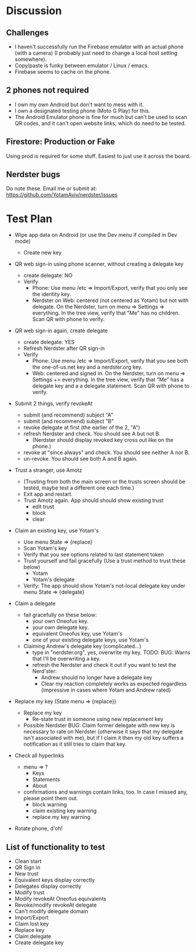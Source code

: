 # Discussion
## Challenges
- I haven't successfully run the Firebase emulator with an actual phone (with a camera) (I probably just need to change a local host setting somewhere).
- Copy/paste is funky between emulator / Linux / emacs.
- Firebase seems to cache on the phone.

## 2 phones not required
- I own my own Android but don't want to mess with it.
- I own a designated testing phone (Moto G Play) for this.
- The Android Emulator phone is fine for much but can't be used to scan QR codes, and it can't open website links, 
  which do need to be tested.

## Firestore: Production or Fake
Using prod is required for some stuff. Easiest to just use it across the board.

## Nerdster bugs
Do note these.
Email me or submit at: https://github.com/YotamAviv/nerdster/issues

# Test Plan

- Wipe app data on Android (or use the Dev menu if compiled in Dev mode)
  - Create new key

- QR web sign-in using phone scanner, without creating a delegate key
  - create delegate: NO
  - Verify
    - Phone: Use menu /etc => Import/Export, verify that you only see the identity key.
    - Nerdster on Web: centered (not centered as Yotam) but not with delegate. On the Nerdster, turn on menu => Settings => everything. In the tree view, verify that "Me" has no children. Scan QR with phone to verify.

- QR web sign-in again, create delegate
  - create delegate: YES
  - Refresh Nerdster after QR sign-in
  - Verify
    - Phone: Use menu /etc => Import/Export, verify that you see both the one-of-us.net key and a nerdster.org key.
    - Web: centered and signed in. On the Nerdster, turn on menu => Settings +> everything. In the tree view, verify that "Me" has a delegate key and a a delegate statement.  Scan QR with phone to verify.

- Submit 2 things, verify revokeAt 
  - submit (and recommend) subject "A"
  - submit (and recommend) subject "B"
  - revoke delegate at first (the earlier of the 2, "A")
  - refresh Nerdster and check. You should see A but not B.
    - (Nerdster should display revoked key cross out like on the phone.)
  - revoke at "since always" and check. You should see neither A nor B.
  - un-revoke. You should see both A and B again.

- Trust a stranger, use Amotz
    - (Trusting from both the main screen or the trusts screen should be tested, maybe test a different one each time.)
    - Exit app and restart.
    - Trust Amotz again. App should should show existing trust
      - edit trust
      - block
      - clear

- Claim an existing key, use Yotam's
  - Use menu State => {replace}
  - Scan Yotam's key
  - Verify that you see options related to last statement token
  - Trust yourself and fail gracefully (Use a trust method to trust these below)
    - Yotam
    - Yotam's delegate
  - Verify: The app should show Yotam's not-local delegate key under menu State => {delegate}

- Claim a delegate
  - fail gracefully on these below:
    - your own Oneofus key.
    - your own delegate key.
    - equivalent Oneofus key, use Yotam's
    - one of your existing delegate keys, use Yotam's
  - Claiming Andrew's delegate key (complicated...)
    - type in "nerdster.org", yes, overwrite my key. 
      TODO: BUG: Warns that I'll be overwriting a key.
    - refresh the Nerdster and check it out if you want to test the Nerd'ster:
      - Andrew should no longer have a delegate key 
      - Clear my reaction completely works as expected regardless (impressive in cases where Yotam and Andrew rated)

- Replace my key (State menu => {replace})
  - Replace my key
    - Re-state trust in someone using new replacement key
  - Possible Nerdster BUG: Claim former delegate with new key is necessary to rate on Nerdster (otherwise it says that my delegate isn't associated with me), but if I claim it then my old key suffers a notification as it still tries to claim that key. 
  
- Check all hyperlinks
  - menu => ?
    - Keys
    - Statements
    - About
  - confirmations and warnings contain links, too. In case I missed any, please point them out.
    - block warning
    - claim existing key warning
    - replace my key warning

- Rotate phone, d'oh!

## List of functionality to test
- Clean start
- QR Sign in
- New trust
- Equivalent keys display correctly
- Delegates display correctly
- Modify trust
- Modify revokeAt Oneofus equivalents
- Revoke/modify revokeAt delegate
- Can't modify delegate domain
- Import/Export
- Claim lost key
- Replace key
- Claim delegate
- Create delegate key

